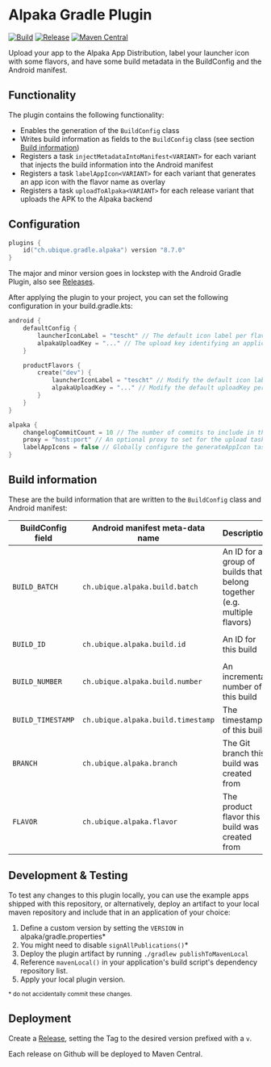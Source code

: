 # Alpaka Gradle Plugin

[![Build](https://github.com/UbiqueInnovation/gradle-plugin-alpaka-android/actions/workflows/build.yml/badge.svg)](https://github.com/UbiqueInnovation/gradle-plugin-alpaka-android/actions/workflows/build.yml)
[![Release](https://github.com/UbiqueInnovation/gradle-plugin-alpaka-android/actions/workflows/publish.yml/badge.svg)](https://github.com/UbiqueInnovation/gradle-plugin-alpaka-android/actions/workflows/publish.yml)
[![Maven Central](https://img.shields.io/maven-central/v/ch.ubique.gradle/alpaka.svg?label=Maven%20Central)](https://search.maven.org/search?q=g:%22ch.ubique.gradle%22%20AND%20a:%22alpaka%22)

Upload your app to the Alpaka App Distribution, label your launcher icon with some flavors, and have some build metadata in the BuildConfig and the Android manifest.

## Functionality

The plugin contains the following functionality:

* Enables the generation of the `BuildConfig` class
* Writes build information as fields to the `BuildConfig` class (see section [Build information](#build-information))
* Registers a task `injectMetadataIntoManifest<VARIANT>` for each variant that injects the build information into the Android
  manifest
* Registers a task `labelAppIcon<VARIANT>` for each variant that generates an app icon with the flavor name as overlay
* Registers a task `uploadToAlpaka<VARIANT>` for each release variant that uploads the APK to the Alpaka backend

## Configuration

```kotlin
plugins {
    id("ch.ubique.gradle.alpaka") version "8.7.0"
}
```

The major and minor version goes in lockstep with the Android Gradle Plugin,
also see [Releases](https://github.com/UbiqueInnovation/gradle-plugin-alpaka-android/releases).

After applying the plugin to your project, you can set the following configuration in your build.gradle.kts:

```kotlin
android {
    defaultConfig {
        launcherIconLabel = "tescht" // The default icon label per flavor (optional, nullable)
        alpakaUploadKey = "..." // The upload key identifying an application in the Alpaka backend
    }

    productFlavors {
        create("dev") {
            launcherIconLabel = "tescht" // Modify the default icon label per flavor (optional, nullable)
            alpakaUploadKey = "..." // Modify the default uploadKey per flavor (optional)
        }
    }
}

alpaka {
    changelogCommitCount = 10 // The number of commits to include in the changelog (optional, defaults to 10)
    proxy = "host:port" // An optional proxy to set for the upload task. Use for local debugging only 
    labelAppIcons = false // Globally configure the generateAppIcon tasks to label with flavor name (optional, default is enabled)
}
```

## Build information

These are the build information that are written to the `BuildConfig` class and Android manifest:

| BuildConfig field | Android manifest meta-data name    | Description                                                              | Value                                                                       |
|-------------------|------------------------------------|--------------------------------------------------------------------------|-----------------------------------------------------------------------------|
| `BUILD_BATCH`     | `ch.ubique.alpaka.build.batch`     | An ID for a group of builds that belong together (e.g. multiple flavors) | `build_batch` Gradle property, defaults to `0`                              |
| `BUILD_ID`        | `ch.ubique.alpaka.build.id`        | An ID for this build                                                     | `build_id` or `ubappid` Gradle property, defaults to `localbuild`           |
| `BUILD_NUMBER`    | `ch.ubique.alpaka.build.number`    | An incremental number of this build                                      | `build_number` Gradle property, defaults to `0`                             |
| `BUILD_TIMESTAMP` | `ch.ubique.alpaka.build.timestamp` | The timestamp of this build                                              | `build_timestamp` Gradle property, defaults to `System.currentTimeMillis()` |
| `BRANCH`          | `ch.ubique.alpaka.branch`          | The Git branch this build was created from                               | `branch` Gradle property, defaults to calling the systems Git command line  |
| `FLAVOR`          | `ch.ubique.alpaka.flavor`          | The product flavor this build was created from                           | Product flavor name of the variant that started the gradle task             |

## Development & Testing

To test any changes to this plugin locally, you can use the example apps shipped with this repository, 
or alternatively, deploy an artifact to your local maven repository and include that in an application of your choice:

1. Define a custom version by setting the `VERSION` in alpaka/gradle.properties*
2. You might need to disable `signAllPublications()`*
3. Deploy the plugin artifact by running `./gradlew publishToMavenLocal`
4. Reference `mavenLocal()` in your application's build script's dependency repository list.
5. Apply your local plugin version.

<sup>* do not accidentally commit these changes.</sup>

## Deployment

Create a [Release](https://github.com/UbiqueInnovation/gradle-plugin-alpaka-android/releases),
setting the Tag to the desired version prefixed with a `v`.

Each release on Github will be deployed to Maven Central.

